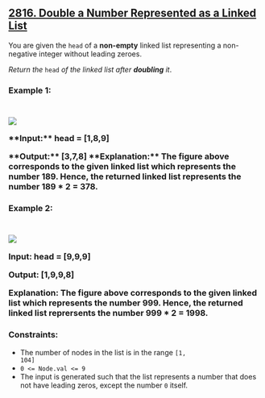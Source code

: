 <h2> <a href = "https://leetcode.com/problems/double-a-number-represented-as-a-linked-list"> 2816. Double a Number Represented as a Linked List</a></h2>

You are given the <code>head</code> of a <strong>non-empty</strong> linked list representing a non-negative integer without leading zeroes.

<em>Return the</em> <code>head</code> <em>of the linked list after <strong>doubling</strong> it</em>.

 

<h3><strong>Example 1:</strong><h3><br>
<img src = "https://assets.leetcode.com/uploads/2023/05/28/example.png">
<P>**Input:** head = [1,8,9]</P>
**Output:** [3,7,8]
**Explanation:** The figure above corresponds to the given linked list which represents the number 189. Hence, the returned linked list represents the number 189 * 2 = 378.

<h3><strong>Example 2:</strong><h3><br>
<img src = "https://assets.leetcode.com/uploads/2023/05/28/example2.png">
<p><strong>Input:</strong> head = [9,9,9]<p>
<p><strong>Output:</strong> [1,9,9,8]<p>
<p><strong>Explanation:</strong> The figure above corresponds to the given linked list which represents the number 999. Hence, the returned linked list reprersents the number 999 * 2 = 1998.<p>

<h3>Constraints:</h3>

- The number of nodes in the list is in the range <code>[1, 104]</code>
- <code>0 <= Node.val <= 9</code>
- The input is generated such that the list represents a number that does not have leading zeros, except the number <code>0</code> itself.

